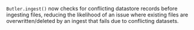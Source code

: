 `Butler.ingest()` now checks for conflicting datastore records before ingesting files, reducing the likelihood of an issue where existing files are overwritten/deleted by an ingest that fails due to conflicting datasets.
